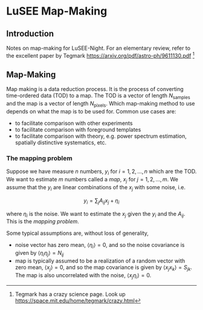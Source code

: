 # LuSEE Map-Making

## Introduction

Notes on map-making for LuSEE-Night. For an elementary review, refer to the excellent paper by Tegmark https://arxiv.org/pdf/astro-ph/9611130.pdf [^1]
[^1]: Tegmark has a crazy science page. Look up https://space.mit.edu/home/tegmark/crazy.html

## Map-Making

Map making is a data reduction process. It is the process of converting time-ordered data (TOD) to a map. The TOD is a vector of length $N_{\text{samples}}$ and the map is a vector of length $N_{\text{pixels}}$. Which map-making method to use depends on what the map is to be used for. Common use cases are:
- to facilitate comparison with other experiments
- to facilitate comparison with foreground templates
- to facilitate comparison with theory, e.g. power spectrum estimation, spatially distinctive systematics, etc.

### The mapping problem

Suppose we have measure $n$ numbers, $y_i$ for $i=1,2,\ldots,n$ which are the TOD. We want to estimate $m$ numbers called a _map_, $x_j$ for $j=1,2,\ldots,m$. We assume that the $y_i$ are linear combinations of the $x_j$ with some noise, i.e. 

$$ y_i = \sum_j A_{ij} x_j + \eta_i $$

 where $\eta_i$ is the noise. We want to estimate the $x_j$ given the $y_i$ and the $A_{ij}$. This is the _mapping problem_.

Some typical assumptions are, without loss of generality, 
- noise vector has zero mean, $\langle \eta_i \rangle = 0$, and so the noise covariance is given by $\langle \eta_i \eta_j \rangle = N_{ij}$
- map is typically assumed to be a realization of a random vector with zero mean, $\langle x_j \rangle = 0$, and so the map covariance is given by $\langle x_j x_k \rangle = S_{jk}$. The map is also uncorrelated with the noise, $\langle x_j \eta_i \rangle = 0$.


